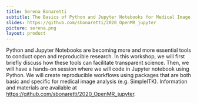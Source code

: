 ```yaml
---
title: Serena Bonaretti
subtitle: The Basics of Python and Jupyter Notebooks for Medical Image Analysis
slides: https://github.com/sbonaretti/2020_OpenMR_jupyter
picture: serena.png
layout: product
---
```


Python and Jupyter Notebooks are becoming more and more essential tools to conduct open and reproducible research. In this workshop, we will first briefly discuss how these tools can facilitate transparent science. Then, we will have a hands-on session where we will code in Jupyter notebook using Python. We will create reproducible workflows using packages that are both basic and specific for medical image analysis (e.g. SimpleITK). Information and materials are available at <a href="https://github.com/sbonaretti/2020_OpenMR_jupyter">https://github.com/sbonaretti/2020_OpenMR_jupyter</a>.
